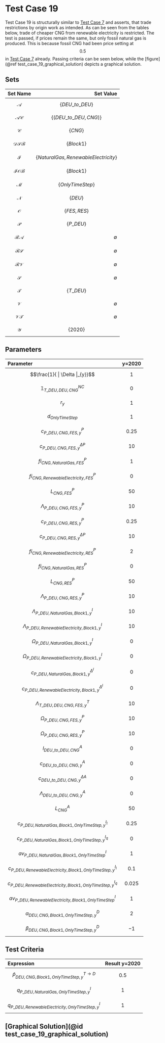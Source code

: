 # Test Case 19
Test Case 19 is structurally similar to [Test Case 7](@ref) and asserts, that trade restrictions by origin work as intended. As can be seen from the tables below, trade of cheaper CNG from renewable electricity is restricted. The test is passed, if prices remain the same, but only fossil natural gas is produced. This is because fossil CNG had been price setting at $$0.5$$ in [Test Case 7](@ref) already. Passing criteria can be seen below, while the [figure](@ref test_case_19_graphical_solution) depicts a graphical solution.

## Sets
|Set Name|Set Value|
|:----- | ---: |
|$$\mathcal{A}$$ | $$\{DEU\_to\_DEU\}$$|
|$$\mathcal{AC}$$ | $$\{(DEU\_to\_DEU, CNG)\}$$|
|$$\mathcal{C}$$ | $$\{CNG\}$$|
|$$\mathcal{DSB}$$ | $$\{Block 1\}$$|
|$$\mathcal{I}$$ | $$\{Natural Gas,Renewable Electricity\}$$|
|$$\mathcal{IOB}$$ | $$\{Block 1\}$$|
|$$\mathcal{M}$$ | $$\{OnlyTimeStep\}$$|
|$$\mathcal{N}$$ | $$\{DEU\}$$|
|$$\mathcal{O}$$ | $$\{FES,RES\}$$|
|$$\mathcal{P}$$ | $$\{P\_DEU\}$$|
|$$\mathcal{RA}$$ | ∅|
|$$\mathcal{RS}$$ | ∅|
|$$\mathcal{RV}$$ | ∅|
|$$\mathcal{S}$$ | ∅|
|$$\mathcal{T}$$ | $$\{T\_DEU\}$$|
|$$\mathcal{V}$$ | ∅|
|$$\mathcal{VT}$$ | ∅|
|$$\mathcal{Y}$$ | $$\{2020\}$$|

## Parameters
|Parameter|y=2020|
|:----- | ---: |
|$$\frac{1}{ \| \Delta \|_{y}}$$ | $$1$$|
|$$\mathds{1}^{NC}_{T\_DEU,DEU,CNG}$$ | $$0$$|
|$$r_{y}$$ | $$1$$|
|$$d_{OnlyTimeStep}$$ | $$1$$|
|$$c^{P}_{P\_DEU,CNG,FES,y}$$ | $$0.25$$|
|$$c^{\Delta P}_{P\_DEU,CNG,FES,y}$$ | $$10$$|
|$$fi^{P}_{CNG,Natural Gas,FES}$$ | $$1$$|
|$$fi^{P}_{CNG,Renewable Electricity,FES}$$ | $$0$$|
|$$L^{P}_{CNG,FES}$$ | $$50$$|
|$$\Lambda^{P}_{P\_DEU,CNG,FES,y}$$ | $$10$$|
|$$c^{P}_{P\_DEU,CNG,RES,y}$$ | $$0.25$$|
|$$c^{\Delta P}_{P\_DEU,CNG,RES,y}$$ | $$10$$|
|$$fi^{P}_{CNG,Renewable Electricity,RES}$$ | $$2$$|
|$$fi^{P}_{CNG,Natural Gas,RES}$$ | $$0$$|
|$$L^{P}_{CNG,RES}$$ | $$50$$|
|$$\Lambda^{P}_{P\_DEU,CNG,RES,y}$$ | $$10$$|
|$$\Lambda^{I}_{P\_DEU,Natural Gas,Block 1,y}$$ | $$10$$|
|$$\Lambda^{I}_{P\_DEU,Renewable Electricity,Block 1,y}$$ | $$10$$|
|$$\Omega^{I}_{P\_DEU,Natural Gas,Block 1,y}$$ | $$0$$|
|$$\Omega^{I}_{P\_DEU,Renewable Electricity,Block 1,y}$$ | $$0$$|
|$$c^{\Delta^{I}}_{P\_DEU,Natural Gas,Block 1,y}$$ | $$0$$|
|$$c^{\Delta^{I}}_{P\_DEU,Renewable Electricity,Block 1,y}$$ | $$0$$|
|$$\Lambda^{T}_{T\_DEU,DEU,CNG,FES,y}$$ | $$10$$|
|$$\Omega^{P}_{P\_DEU,CNG,FES,y}$$| $$10$$ |
|$$\Omega^{P}_{P\_DEU,CNG,RES,y}$$| $$10$$ |
|$$l^{A}_{DEU\_to\_DEU,CNG}$$| $$0$$|
|$$c^{A}_{DEU\_to\_DEU,CNG,y}$$ | $$0$$|
|$$c^{\Delta A}_{DEU\_to\_DEU,CNG,y}$$ | $$0$$|
|$$\Lambda^{A}_{DEU\_to\_DEU,CNG,y}$$ | $$0$$|
|$$L^{A}_{CNG}$$ | $$50$$|
|$$c^{I_{l}}_{P\_DEU,Natural Gas,Block 1,OnlyTimeStep,y}$$| $$0.25$$|
|$$c^{I_{q}}_{P\_DEU,Natural Gas,Block 1,OnlyTimeStep,y}$$| $$0$$|
|$$av^{I}_{P\_DEU,Natural Gas,Block 1,OnlyTimeStep}$$| $$1$$|
|$$c^{I_{l}}_{P\_DEU,Renewable Electricity,Block 1,OnlyTimeStep,y}$$| $$0.1$$|
|$$c^{I_{q}}_{P\_DEU,Renewable Electricity,Block 1,OnlyTimeStep,y}$$| $$0.025$$|
|$$av^{I}_{P\_DEU,Renewable Electricity,Block 1,OnlyTimeStep}$$| $$1$$|
|$$\alpha^{D}_{DEU,CNG,Block 1,OnlyTimeStep,y}$$| $$2$$|
|$$\beta^{D}_{DEU,CNG,Block 1,OnlyTimeStep,y}$$| $$-1$$|

## Test Criteria
|Expression|Result y=2020|
|:----- | ---: |
|$$\tilde{P}^{T \rightarrow D}_{DEU,CNG,Block 1,OnlyTimeStep,y}$$ | $$0.5$$ |
|$$q^{I}_{P\_DEU,Natural Gas,OnlyTimeStep,y}$$ | $$1$$ |
|$$q^{I}_{P\_DEU,Renewable Electricity,OnlyTimeStep,y}$$ | $$1$$  |

## [Graphical Solution](@id test_case_19_graphical_solution)
